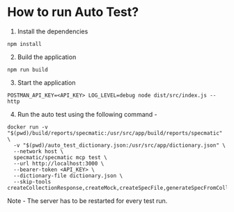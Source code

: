 # How to run Auto Test?

1. Install the dependencies 
```shell
npm install
```

2. Build the application
```shell
npm run build
```

3. Start the application
```shell
POSTMAN_API_KEY=<API_KEY> LOG_LEVEL=debug node dist/src/index.js --http
```

4. Run the auto test using the following command -
```shell
docker run -v "$(pwd)/build/reports/specmatic:/usr/src/app/build/reports/specmatic" \
  -v "$(pwd)/auto_test_dictionary.json:/usr/src/app/dictionary.json" \
  --network host \
  specmatic/specmatic mcp test \
  --url http://localhost:3000 \
  --bearer-token <API_KEY> \
  --dictionary-file dictionary.json \
  --skip-tools createCollectionResponse,createMock,createSpecFile,generateSpecFromCollection,getTaggedEntities,getCollection,updateSpecProperties,createCollectionRequest,generateCollection,getMock,getSpecCollections,publishMock,syncCollectionWithSpec,syncSpecWithCollection,createCollectionRequest
```

Note - The server has to be restarted for every test run.
